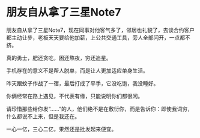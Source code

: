 # 朋友自从拿了三星Note7

朋友自从拿了三星Note7，现在同事对他客气多了，邻居也礼貌了，去谈合约客户都主动让步，老板天天要给他加薪，上公共交通工具，旁人全部闪开，一点都不挤。 

真的勇士，肥还贪吃，困还熬夜，穷还追星。 

手机存在的意义不是帮人脱单，而是让人更加适应单身生活。 

昨天跟蚊子作战了一宿，最后打成了平手，它没吃饱，我没睡好。 

你俩经常在路上遇见，不代表有缘，只能说明你们都很闲。 

请珍惜那些给你发“……”的人，他们绝不是在敷衍你，而是告诉你：即使我词穷，什么都说不上来，但是我还在。 

一心一亿，三心二亿，果然还是批发起来便宜。